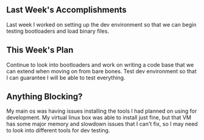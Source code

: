 ## Last Week's Accomplishments

Last week I worked on setting up the dev environment so that we can begin testing bootloaders
and load binary files.

## This Week's Plan

Continue to look into bootloaders and work on writing a code base that we can extend when moving
on from bare bones. Test dev environment so that I can guarantee I will be able to test everything.

## Anything Blocking?

My main os was having issues installing the tools I had planned on using for development. My virtual
linux box was able to install just fine, but that VM has some major memory and slowdown issues that
I can't fix, so I may need to look into different tools for dev testing.